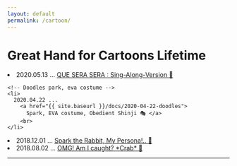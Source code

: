 ```yaml
---
layout: default
permalink: /cartoon/
---
```

# Great Hand for Cartoons Lifetime

<!-- great hands for catoon lifetime, big boy tempo -->
<article class="post">
  <div class="post-list">

<!--
    !-- ... --
    <li>
      2020.04.15 ...
        <a href="{{ site.baseurl }}/docs/2020-04-15-">
          post-title-here! 😃 </a>
        <br>
    </li>  

    !-- 도그 러닝학습 : 비둘기사냥 --
    <li>
      2020.04.15 ...
        <a href="{{ site.baseurl }}/docs/2020-04-15-dog-learning">
          Dog Learning : Image Recognition 😃 </a>
        <br>
    </li>      
-->


  <!-- QUE SERA SERA -->
  <li>
    2020.05.13 ...
      <a href="{{ site.baseurl }}/docs/2020-05-13-quesera">
        QUE SERA SERA : Sing-Along-Version 🎵 </a>
      <br>
  </li>  

    <!-- Doodles park, eva costume -->
    <li>
      2020.04.22 ...
        <a href="{{ site.baseurl }}/docs/2020-04-22-doodles">
          Spark, EVA costume, Obedient Shinji 🎭 </a>
        <br>
    </li>  

  <!-- my persona, spark the rabbit -->
  <li>
    2018.12.01 ...
      <a href="{{ site.baseurl }}/docs/2018-12-01-spark-the-rabbit">
        Spark the Rabbit, My Persona!.. 👹 </a>
      <br>
  </li>  

  <!-- 흥! 내가 잡히다닛 -->
  <li>
    2018.08.02 ...
      <a href="{{ site.baseurl }}/docs/2018-08-02-omg-amIcaught">
        OMG! Am I caught? *Crab* 🎃 </a>
      <br>
  </li>  

  </div>
</article>


<hr>

<br><br>
